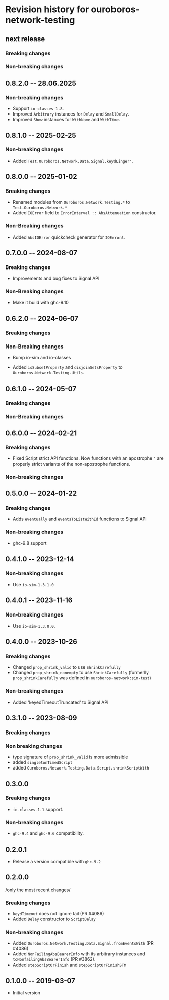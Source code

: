 # Revision history for ouroboros-network-testing

## next release

### Breaking changes

### Non-breaking changes

## 0.8.2.0 -- 28.06.2025

### Non-breaking changes

* Support `io-classes-1.8`.
* Improved `Arbitrary` instances for `Delay` and `SmallDelay`.
* Improved `Show` instances for `WithName` and `WithTime`.

## 0.8.1.0 -- 2025-02-25

### Non-breaking changes

* Added `Test.Ouroboros.Network.Data.Signal.keydLinger'`.

## 0.8.0.0 -- 2025-01-02

### Breaking changes

* Renamed modules from `Ouroboros.Network.Testing.*` to `Test.Ouroboros.Network.*`
* Added `IOError` field to `ErrorInterval :: AbsAttenuation` constructor.

### Non-Breaking changes

* Added `AbsIOError` quickcheck generator for `IOError`s.

## 0.7.0.0 -- 2024-08-07

### Breaking changes

* Improvements and bug fixes to Signal API

### Non-Breaking changes

* Make it build with ghc-9.10

## 0.6.2.0 -- 2024-06-07

### Breaking changes

### Non-Breaking changes

- Bump io-sim and io-classes
* Added `isSubsetProperty` and `disjoinSetsProperty` to `Ouroboros.Network.Testing.Utils`.

## 0.6.1.0 -- 2024-05-07

### Breaking changes

### Non-Breaking changes

## 0.6.0.0 -- 2024-02-21

### Breaking changes

* Fixed Script strict API functions. Now functions with an apostrophe `'` are
  properly strict variants of the non-apostrophe functions.

### Non-breaking changes

## 0.5.0.0 -- 2024-01-22

### Breaking changes

* Adds `eventually` and `eventsToListWithId` functions to Signal API

### Non-breaking changes

* ghc-9.8 support

## 0.4.1.0 -- 2023-12-14

### Non-breaking changes

* Use `io-sim-1.3.1.0`

## 0.4.0.1 -- 2023-11-16

### Non-breaking changes

* Use `io-sim-1.3.0.0`.

## 0.4.0.0 -- 2023-10-26

### Breaking changes

- Changed `prop_shrink_valid` to use `ShrinkCarefully`
- Changed `prop_shrink_nonempty` to use `ShrinkCarefully` (formerlly
  `prop_shrinkCarefully` was defined in `ouroboros-network:sim-test`)

### Non-breaking changes

- Added 'keyedTimeoutTruncated' to Signal API

## 0.3.1.0 -- 2023-08-09

### Breaking changes

### Non breaking changes

* type signature of `prop_shrink_valid` is more admissible
* added `singletonTimedScript`
* added `Ouroboros.Network.Testing.Data.Script.shrinkScriptWith`

## 0.3.0.0

### Breaking changes

* `io-classes-1.1` support.

### Non-breaking changes

* `ghc-9.4` and `ghc-9.6` compatibility.

## 0.2.0.1

* Release a version compatible with `ghc-9.2`

## 0.2.0.0

/only the most recent changes/

### Breaking changes

* `keydTimeout` does not ignore tail (PR #4086)
* Added `Delay` constructor to `ScriptDelay`

### Non-breaking changes

* Added `Ouroboros.Network.Testing.Data.Signal.fromEventsWith` (PR #4086)
* Added `NonFailingAbsBearerInfo` with its arbitrary instances and
  `toNonfailingAbsBearerInfo` (PR #3862).
* Added `stepScriptOrFinish` and `stepScriptOrFinishSTM`

## 0.1.0.0 -- 2019-03-07

* Initial version
